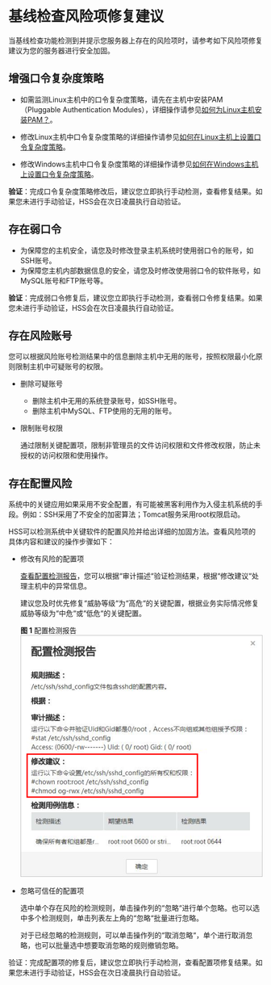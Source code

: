 # 基线检查风险项修复建议<a name="hss_01_0147"></a>

当基线检查功能检测到并提示您服务器上存在的风险项时，请参考如下风险项修复建议为您的服务器进行安全加固。

## 增强口令复杂度策略<a name="section670262974314"></a>

-   如需监测Linux主机中的口令复杂度策略，请先在主机中安装PAM（Pluggable Authentication Modules），详细操作请参见[如何为Linux主机安装PAM？](https://support.huaweicloud.com/hss_faq/hss_01_0043.html)。

-   修改Linux主机中口令复杂度策略的详细操作请参见[如何在Linux主机上设置口令复杂度策略](https://support.huaweicloud.com/hss_faq/hss_01_0043.html#section1)。
-   修改Windows主机中口令复杂度策略的详细操作请参见[如何在Windows主机上设置口令复杂度策略](https://support.huaweicloud.com/hss_faq/hss_01_0095.html)。

**验证**：完成口令复杂度策略修改后，建议您立即执行手动检测，查看修复结果。如果您未进行手动验证，HSS会在次日凌晨执行自动验证。

## 存在弱口令<a name="section109883434318"></a>

-   为保障您的主机安全，请您及时修改登录主机系统时使用弱口令的账号，如SSH账号。
-   为保障您主机内部数据信息的安全，请您及时修改使用弱口令的软件账号，如MySQL账号和FTP账号等。

**验证**：完成弱口令修复后，建议您立即执行手动检测，查看弱口令修复结果。如果您未进行手动验证，HSS会在次日凌晨执行自动验证。

## 存在风险账号<a name="section9234138124314"></a>

您可以根据风险账号检测结果中的信息删除主机中无用的账号，按照权限最小化原则限制主机中可疑账号的权限。

-   删除可疑账号
    -   删除主机中无用的系统登录账号，如SSH账号。
    -   删除主机中MySQL、FTP使用的无用的账号。

-   限制账号权限

    通过限制关键配置项，限制非管理员的文件访问权限和文件修改权限，防止未授权的访问权限和使用操作。


## 存在配置风险<a name="section0989164134312"></a>

系统中的关键应用如果采用不安全配置，有可能被黑客利用作为入侵主机系统的手段。例如：SSH采用了不安全的加密算法；Tomcat服务采用root权限启动。

HSS可以检测系统中关键软件的配置风险并给出详细的加固方法。查看风险项的具体内容和建议的操作步骤如下：

-   修改有风险的配置项

    [查看配置检测报告](https://support.huaweicloud.com/hss_faq/hss_01_0149.html)，您可以根据“审计描述“验证检测结果，根据“修改建议“处理主机中的异常信息。

    建议您及时优先修复“威胁等级“为“高危“的关键配置，根据业务实际情况修复威胁等级为“中危“或“低危“的关键配置。

    **图 1**  配置检测报告<a name="fig3723236155316"></a>  
    ![](figures/配置检测报告.png "配置检测报告")

-   忽略可信任的配置项

    选中单个存在风险的检测规则，单击操作列的“忽略“进行单个忽略。也可以选中多个检测规则，单击列表左上角的“忽略“批量进行忽略。

    对于已经忽略的检测规则，可以单击操作列的“取消忽略“，单个进行取消忽略，也可以批量选中想要取消忽略的规则撤销忽略。


验证：完成配置项的修复后，建议您立即执行手动检测，查看配置项修复结果。如果您未进行手动验证，HSS会在次日凌晨执行自动验证。

